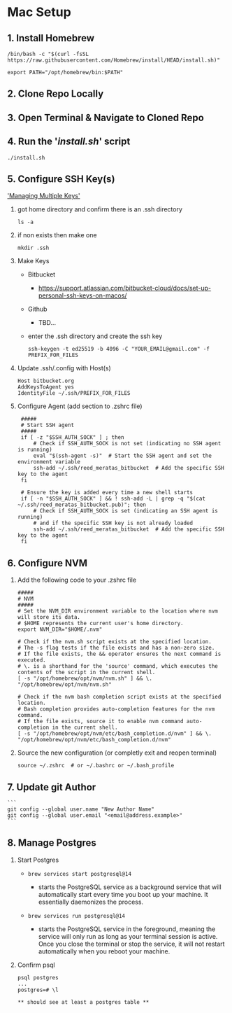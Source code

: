 # Mac Setup

## 1. Install Homebrew

```
/bin/bash -c "$(curl -fsSL https://raw.githubusercontent.com/Homebrew/install/HEAD/install.sh)"

export PATH="/opt/homebrew/bin:$PATH"
```

## 2. Clone Repo Locally

## 3. Open Terminal & Navigate to Cloned Repo

## 4. Run the '_install.sh_' script

```
./install.sh
```

## 5. Configure SSH Key(s)

['Managing Multiple Keys']('https://www.youtube.com/watch?v=pE3EuiyShoM')

1. got home directory and confirm there is an .ssh directory
    ```
    ls -a
    ```

2. if non exists then make one
    ```
    mkdir .ssh
    ```


3. Make Keys

    - Bitbucket
        - https://support.atlassian.com/bitbucket-cloud/docs/set-up-personal-ssh-keys-on-macos/
    - Github
        - TBD...

    - enter the .ssh directory and create the ssh key

        ```
        ssh-keygen -t ed25519 -b 4096 -C "YOUR_EMAIL@gmail.com" -f PREFIX_FOR_FILES
        ```

4. Update .ssh/.config with Host(s)

    ```
    Host bitbucket.org
    AddKeysToAgent yes
    IdentityFile ~/.ssh/PREFIX_FOR_FILES
    ```


5. Configure Agent (add section to .zshrc file)

   ```
    #####
    # Start SSH agent
    #####
    if [ -z "$SSH_AUTH_SOCK" ] ; then
        # Check if SSH_AUTH_SOCK is not set (indicating no SSH agent is running)
        eval "$(ssh-agent -s)"  # Start the SSH agent and set the environment variable
        ssh-add ~/.ssh/reed_meratas_bitbucket  # Add the specific SSH key to the agent
    fi

    # Ensure the key is added every time a new shell starts
    if [ -n "$SSH_AUTH_SOCK" ] && ! ssh-add -L | grep -q "$(cat ~/.ssh/reed_meratas_bitbucket.pub)"; then
        # Check if SSH_AUTH_SOCK is set (indicating an SSH agent is running)
        # and if the specific SSH key is not already loaded
        ssh-add ~/.ssh/reed_meratas_bitbucket  # Add the specific SSH key to the agent
    fi
   ```


## 6. Configure NVM

1. Add the following code to your .zshrc file

    ```
    #####
    # NVM
    #####
    # Set the NVM_DIR environment variable to the location where nvm will store its data.
    # $HOME represents the current user's home directory.
    export NVM_DIR="$HOME/.nvm"

    # Check if the nvm.sh script exists at the specified location.
    # The -s flag tests if the file exists and has a non-zero size.
    # If the file exists, the && operator ensures the next command is executed.
    # \. is a shorthand for the 'source' command, which executes the contents of the script in the current shell.
    [ -s "/opt/homebrew/opt/nvm/nvm.sh" ] && \. "/opt/homebrew/opt/nvm/nvm.sh"

    # Check if the nvm bash completion script exists at the specified location.
    # Bash completion provides auto-completion features for the nvm command.
    # If the file exists, source it to enable nvm command auto-completion in the current shell.
    [ -s "/opt/homebrew/opt/nvm/etc/bash_completion.d/nvm" ] && \. "/opt/homebrew/opt/nvm/etc/bash_completion.d/nvm"
    ```

2. Source the new configuration (or completly exit and reopen terminal)

    ```
    source ~/.zshrc  # or ~/.bashrc or ~/.bash_profile
    ```

## 7. Update git Author

    ```
    git config --global user.name "New Author Name"
    git config --global user.email "<email@address.example>"
    ```

## 8. Manage Postgres

1. Start Postgres
    - `brew services start postgresql@14`

      - starts the PostgreSQL service as a background service that will automatically start every time you boot up your machine. It essentially daemonizes the process.

    - `brew services run postgresql@14`
      - starts the PostgreSQL service in the foreground, meaning the service will only run as long as your terminal session is active. Once you close the terminal or stop the service, it will not restart automatically when you reboot your machine.

2. Confirm psql

    ```
    psql postgres
    ...
    postgres=# \l

    ** should see at least a postgres table **

    ```